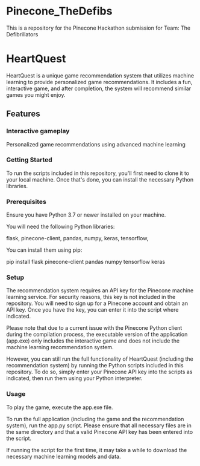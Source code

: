 # Pinecone_TheDefibs
This is a repository for the Pinecone Hackathon submission for Team: The Defibrillators

#  HeartQuest

HeartQuest is a unique game recommendation system that utilizes machine learning to provide personalized game recommendations. It includes a fun, interactive game, and after completion, the system will recommend similar games you might enjoy.

## Features

### Interactive gameplay

Personalized game recommendations using advanced machine learning

### Getting Started

To run the scripts included in this repository, you'll first need to clone it to your local machine. Once that's done, you can install the necessary Python libraries.

### Prerequisites

Ensure you have Python 3.7 or newer installed on your machine.

You will need the following Python libraries:

flask,
pinecone-client,
pandas,
numpy,
keras,
tensorflow,

You can install them using pip:

pip install flask pinecone-client pandas numpy tensorflow keras

### Setup

The recommendation system requires an API key for the Pinecone machine learning service. For security reasons, this key is not included in the repository. You will need to sign up for a Pinecone account and obtain an API key. Once you have the key, you can enter it into the script where indicated.

Please note that due to a current issue with the Pinecone Python client during the compilation process, the executable version of the application (app.exe) only includes the interactive game and does not include the machine learning recommendation system.

However, you can still run the full functionality of HeartQuest (including the recommendation system) by running the Python scripts included in this repository. To do so, simply enter your Pinecone API key into the scripts as indicated, then run them using your Python interpreter.

### Usage

To play the game, execute the app.exe file.

To run the full application (including the game and the recommendation system), run the app.py script. Please ensure that all necessary files are in the same directory and that a valid Pinecone API key has been entered into the script.

If running the script for the first time, it may take a while to download the necessary machine learning models and data.

